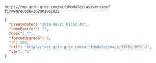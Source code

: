 `http://tmp.grih.gree.com/wifiModule/Lastversion?firmwareCode=362001061822`

```json
{
  "CreateDate": "2019-08-21 01:52:49",
  "commProtVer": "",
  "desc": "",
  "forcedUpgrade": 0,
  "r": 200,
  "url": "http://test.grih.gree.com/wifiModule/image/11682/363112",
  "ver": "5"
}
```